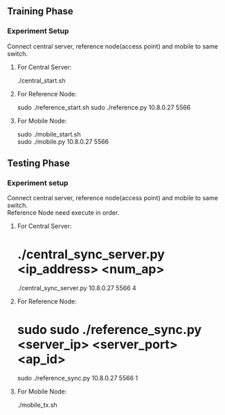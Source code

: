 ## Training Phase

### Experiment Setup

Connect central server, reference node(access point) and mobile to same switch.  

1. For Central Server:
	
	./central_start.sh

2. For Reference Node:

	sudo ./reference_start.sh 
	sudo ./reference.py 10.8.0.27 5566

3. For Mobile Node: 
	
	sudo ./mobile_start.sh	
	sudo ./mobile.py 10.8.0.27 5566

<!--

					      Send Packet
______________________________________________________________ Mobile node(TX)
\					        /     \                    /
 \					       /       \                  /
GETREADY	            READY    SENDOVER         ALLSTOP
   \				     /           \              /
____\___________________/_____________\____________/__________ Central Server
     \			    ////			   \          /
      \		  	   ////				    \        /
   STARTRECV  ACKFORSTART            STOPRECV  ACKFORSTOP 
        \        ////					  \    /
_________\______////_______________________\__/_______________ Reference node(AP)
		  Prepare

-->
## Testing Phase

### Experiment setup 

Connect central server, reference node(access point) and mobile to same switch.  
Reference Node need execute in order. 

1. For Central Server:
	
	# ./central_sync_server.py <ip_address> <port> <num_ap> 
	./central_sync_server.py 10.8.0.27 5566 4
	
2. For Reference Node:
	
	# sudo sudo ./reference_sync.py <server_ip> <server_port> <ap_id>
	sudo ./reference_sync.py 10.8.0.27 5566 1 

3. For Mobile Node: 

	./mobile_tx.sh


<!-- 
							  SCP get log file
______________________________________________
\                  ////           /      /
 \                ////           /      /
 SYNC    ACK_FOR_END_COLLECT    / .... /
   \            ////           /      /
____\__________////___________/______/________
  Refer collect CSI
-->



